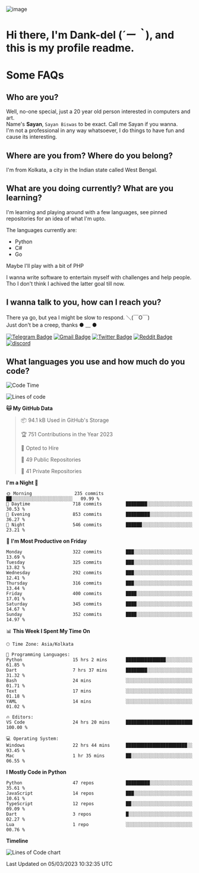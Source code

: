 ![image](https://user-images.githubusercontent.com/63096193/125182844-29f20800-e22f-11eb-8dc9-b0f2d29647bb.png)

# **Hi there, I'm Dank-del (*´ー｀*), and this is my profile readme.**
<!--  [![Profile views](https://gpvc.arturio.dev/dank-del)](https://github.com/dank-del) -->
# Some FAQs

## **Who are you?**

Well, no-one special, just a 20 year old person interested in computers and art. \
Name's **Sayan**, `Sayan Biswas` to be exact. Call me Sayan if you wanna. \
I'm not a professional in any way whatsoever, I do things to have fun and cause its interesting.

## **Where are you from? Where do you belong?**

I'm from Kolkata, a city in the Indian state called West Bengal.

## **What are you doing currently? What are you learning?**

I'm learning and playing around with a few languages, see pinned repositories for an idea of what I'm upto.

The languages currently are:

- Python
- C#
- Go

Maybe I'll play with a bit of PHP

I wanna write software to entertain myself with challenges and help people. \
Tho I don't think I achived the latter goal till now.

<!--## **Eww, I see a weeb profile.**

Can't help it, it's the best way to hide my face on this account
> Why do people hate weebs .-.

## **Cool, what more interests you?**

My interests are quite, weird. They're scattered all over the place. \
I've been fascinated by music and have studied it since the age of 6, I've performed on stage and on air but yeah now I've been away from that. I specialize in key instruments. \
Another thing that interests me is Media Production, aka, working with audio, video and broadcasting media.

> I just like art in general. also feeds the reason of me being obsessed with Japanese drawings (⋟ ﹏ ⋞)-->

## **I wanna talk to you, how can I reach you?**

There ya go, but yea I might be slow to respond. ＼(￣O￣) \
Just don't be a creep, thanks ● ﹏ ●

[![Telegram Badge](https://img.shields.io/badge/-dank_as_fuck-1ca0f1?style=flat-square&logo=telegram&logoColor=white&link=https://t.me/dank_as_fuck)](https://t.me/dank_as_fuck)
[![Gmail Badge](https://img.shields.io/badge/-sayan@asia.com-c14438?style=flat-square&logo=Gmail&logoColor=white&link=mailto:sayan@asia.com)](mailto:sayan@asia.com)
[![Twitter Badge](https://img.shields.io/twitter/follow/TheDankDel?style=social)](https://twitter.com/TheDankDel)
[![Reddit Badge](https://img.shields.io/reddit/user-karma/combined/dank_as_fuck_?style=social)](https://www.reddit.com/user/dank_as_fuck_/)
[![discord](https://discord-md-badge.vercel.app/api/shield/506536929152466945?style=social)](https://discordapp.com/users/506536929152466945)

## **What languages you use and how much do you code?**

<!--START_SECTION:waka-->
![Code Time](http://img.shields.io/badge/Code%20Time-1%2C100%20hrs%2056%20mins-blue)

![Lines of code](https://img.shields.io/badge/From%20Hello%20World%20I%27ve%20Written-2.4%20million%20lines%20of%20code-blue)

**🐱 My GitHub Data** 

> 📦 94.1 kB Used in GitHub's Storage 
 > 
> 🏆 751 Contributions in the Year 2023
 > 
> 💼 Opted to Hire
 > 
> 📜 49 Public Repositories 
 > 
> 🔑 41 Private Repositories 
 > 
**I'm a Night 🦉** 

```text
🌞 Morning                235 commits         ██░░░░░░░░░░░░░░░░░░░░░░░   09.99 % 
🌆 Daytime                718 commits         ████████░░░░░░░░░░░░░░░░░   30.53 % 
🌃 Evening                853 commits         █████████░░░░░░░░░░░░░░░░   36.27 % 
🌙 Night                  546 commits         ██████░░░░░░░░░░░░░░░░░░░   23.21 % 
```
📅 **I'm Most Productive on Friday** 

```text
Monday                   322 commits         ███░░░░░░░░░░░░░░░░░░░░░░   13.69 % 
Tuesday                  325 commits         ███░░░░░░░░░░░░░░░░░░░░░░   13.82 % 
Wednesday                292 commits         ███░░░░░░░░░░░░░░░░░░░░░░   12.41 % 
Thursday                 316 commits         ███░░░░░░░░░░░░░░░░░░░░░░   13.44 % 
Friday                   400 commits         ████░░░░░░░░░░░░░░░░░░░░░   17.01 % 
Saturday                 345 commits         ████░░░░░░░░░░░░░░░░░░░░░   14.67 % 
Sunday                   352 commits         ████░░░░░░░░░░░░░░░░░░░░░   14.97 % 
```


📊 **This Week I Spent My Time On** 

```text
🕑︎ Time Zone: Asia/Kolkata

💬 Programming Languages: 
Python                   15 hrs 2 mins       ███████████████░░░░░░░░░░   61.85 % 
Dart                     7 hrs 37 mins       ████████░░░░░░░░░░░░░░░░░   31.32 % 
Bash                     24 mins             ░░░░░░░░░░░░░░░░░░░░░░░░░   01.71 % 
Text                     17 mins             ░░░░░░░░░░░░░░░░░░░░░░░░░   01.18 % 
YAML                     14 mins             ░░░░░░░░░░░░░░░░░░░░░░░░░   01.02 % 

🔥 Editors: 
VS Code                  24 hrs 20 mins      █████████████████████████   100.00 % 

💻 Operating System: 
Windows                  22 hrs 44 mins      ███████████████████████░░   93.45 % 
Mac                      1 hr 35 mins        ██░░░░░░░░░░░░░░░░░░░░░░░   06.55 % 
```

**I Mostly Code in Python** 

```text
Python                   47 repos            █████████░░░░░░░░░░░░░░░░   35.61 % 
JavaScript               14 repos            ███░░░░░░░░░░░░░░░░░░░░░░   10.61 % 
TypeScript               12 repos            ██░░░░░░░░░░░░░░░░░░░░░░░   09.09 % 
Dart                     3 repos             █░░░░░░░░░░░░░░░░░░░░░░░░   02.27 % 
Lua                      1 repo              ░░░░░░░░░░░░░░░░░░░░░░░░░   00.76 % 
```



**Timeline**

![Lines of Code chart](https://raw.githubusercontent.com/Dank-del/Dank-del/main/assets/bar_graph.png)


 Last Updated on 05/03/2023 10:32:35 UTC
<!--END_SECTION:waka-->

<!--## **Can I stalk your spotify?**

Um sure.

![OwO Spotify](https://spotify-recently-played-readme.vercel.app/api?user=31fdrsslnr7nvq4ytqwtw7c4rxfm&count=5)-->
